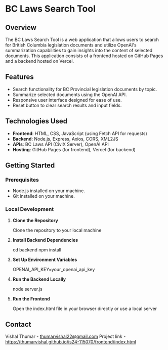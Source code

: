 # BC Laws Search Tool

## Overview

The BC Laws Search Tool is a web application that allows users to search for British Columbia legislation documents and utilize OpenAI's summarization capabilities to gain insights into the content of selected documents. This application consists of a frontend hosted on GitHub Pages and a backend hosted on Vercel.

## Features

- Search functionality for BC Provincial legislation documents by topic.
- Summarize selected documents using the OpenAI API.
- Responsive user interface designed for ease of use.
- Reset button to clear search results and input fields.

## Technologies Used

- **Frontend**: HTML, CSS, JavaScript (using Fetch API for requests)
- **Backend**: Node.js, Express, Axios, CORS, XML2JS
- **APIs**: BC Laws API (CiviX Server), OpenAI API
- **Hosting**: GitHub Pages (for frontend), Vercel (for backend)

## Getting Started

### Prerequisites

- Node.js installed on your machine.
- Git installed on your machine.

### Local Development

1. **Clone the Repository**

   Clone the repository to your local machine

2. **Install Backend Dependencies**

   cd backend
   npm install

3. **Set Up Environment Variables**

   OPENAI_API_KEY=your_openai_api_key

4. **Run the Backend Locally**

   node server.js

5. **Run the Frontend**

   Open the index.html file in your browser directly or use a local server

## Contact
  Vishal Thumar - thumarvishal22@gmail.com
  Project link - https://thumarvishal.github.io/is24-115070/frontend/index.html
